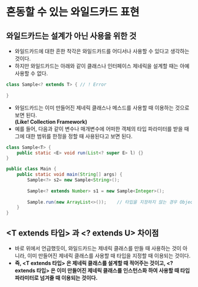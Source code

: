 # 혼동할 수 있는 와일드카드 표현

## 와일드카드는 설계가 아닌 사용을 위한 것

* 와일드카드에 대한 흔한 착각은 와일드카드를 어디서나 사용할 수 있다고 생각하는 것이다.&#x20;
* 하지만 와일드카드는 아래와 같이 클래스나 인터페이스 제네릭을 설계할 때는 아예 사용할 수 없다.&#x20;

```java
class Sample<? extends T> { // ! Error
    
}
```

* 와일드카드는 이미 만들어진 제네릭 클래스나 메스드를 사용할 때 이용하는 것으로 보면 된다. \
  **(Like! Collection Framework)**
* 예를 들어, 다음과 같이 변수나 매개변수에 어떠한 객체의 타입 파라미터를 받을 때 그에 대한 범위를 한정을 정할 때 사용된다고 보면 된다.&#x20;

```java
class Sample<T> {
    public static <E> void run(List<? super E> l) {}
}

public class Main {
    public static void main(String[] args) {
        Sample<?> s2= new Sample<String>();
        
        Sample<? extends Number> s1 = new Sample<Integer>();
        
        Sample.run(new ArrayList<>());    // 타입을 지정하지 않는 경우 Object 로 추론된다. 
    }
}
```

## \<T extends 타입> 과 \<? extends U> 차이점&#x20;

* 바로 위에서 언급했듯이, 와일드카드는 제네릭 클래스를 만들 때 사용하는 것이 아니라, 이미 만들어진 제네릭 클래스를 사용할 때 타입을 지정할 때 이용되는 것이다.
* **즉, \<T extends 타입> 은 제네릭 클래스를 설계할 때 적어주는 것이고, \<? extends 타입> 은 이미 만들어진 제네릭 클래스를 인스턴스화 하여 사용할 때 타입 파라미터로 넘겨줄 때 이용되는 것이다.**&#x20;

